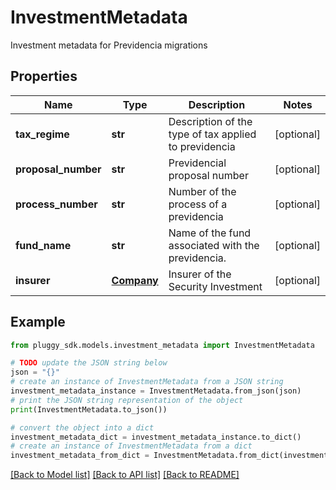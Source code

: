 # InvestmentMetadata

Investment metadata for Previdencia migrations

## Properties

Name | Type | Description | Notes
------------ | ------------- | ------------- | -------------
**tax_regime** | **str** | Description of the type of tax applied to previdencia | [optional] 
**proposal_number** | **str** | Previdencial proposal number | [optional] 
**process_number** | **str** | Number of the process of a previdencia | [optional] 
**fund_name** | **str** | Name of the fund associated with the previdencia. | [optional] 
**insurer** | [**Company**](Company.md) | Insurer of the Security Investment | [optional] 

## Example

```python
from pluggy_sdk.models.investment_metadata import InvestmentMetadata

# TODO update the JSON string below
json = "{}"
# create an instance of InvestmentMetadata from a JSON string
investment_metadata_instance = InvestmentMetadata.from_json(json)
# print the JSON string representation of the object
print(InvestmentMetadata.to_json())

# convert the object into a dict
investment_metadata_dict = investment_metadata_instance.to_dict()
# create an instance of InvestmentMetadata from a dict
investment_metadata_from_dict = InvestmentMetadata.from_dict(investment_metadata_dict)
```
[[Back to Model list]](../README.md#documentation-for-models) [[Back to API list]](../README.md#documentation-for-api-endpoints) [[Back to README]](../README.md)


